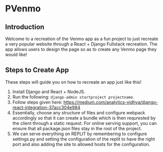 # PVenmo

## Introduction
Welcome to a recreation of the Venmo app as a fun project to just recreate a very popular
website through a React + Django Fullstack recreation. The app allows users to design
the page so as to create any Venmo page they would like!

## Steps to Create App
These steps will guide you on how to recreate an app just like this!

1. Install Django and React + NodeJS.
2. Run the following:
```django-admin startproject projectname```.
3. Follow steps given here: https://medium.com/analytics-vidhya/django-react-integration-37acc304e984
4. Essentially, choose any structure of files and configure webpack accordingly
so that it can create a bundle which is then requrested by the client through
a static request. For online serving support, you can ensure that all package.json
files stay in the root of the project.
5. We can serve everything on REPLIT by remembering to configure settings.py and setting
the configuration of the replit to have the right port and also adding the site to allowed
hosts for the configuration.


